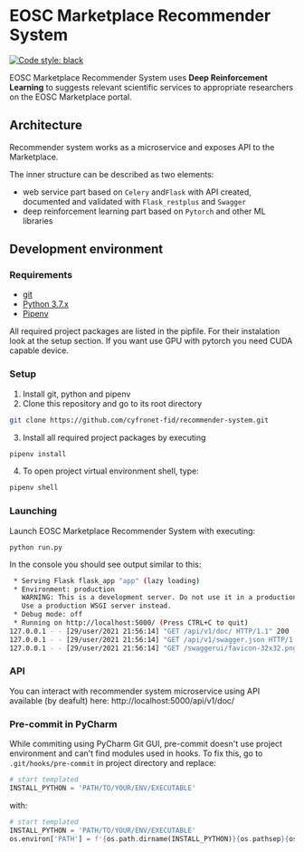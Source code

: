 # EOSC Marketplace Recommender System
[![Code style: black](https://img.shields.io/badge/code%20style-black-000000.svg)](https://github.com/psf/black)

EOSC Marketplace Recommender System uses **Deep Reinforcement Learning** to suggests relevant scientific services to appropriate researchers on the EOSC Marketplace portal.

## Architecture
Recommender system works as a microservice and exposes API to the Marketplace.

The inner structure can be described as two elements:
- web service part based on `Celery` and`Flask` with API created, documented and validated with `Flask_restplus` and `Swagger`
- deep reinforcement learning part based on `Pytorch` and other ML libraries

## Development environment

### Requirements
- [git](https://git-scm.com/)
- [Python 3.7.x](https://www.python.org/downloads/release/python-370/)
- [Pipenv](https://pypi.org/project/pipenv/)


All required project packages are listed in the pipfile. For their instalation look at the setup section.
If you want use GPU with pytorch you need CUDA capable device.

### Setup
1. Install git, python and pipenv
2. Clone this repository and go to its root directory
```bash
git clone https://github.com/cyfronet-fid/recommender-system.git
```
3. Install all required project packages by executing
```bash
pipenv install
```

4. To open project virtual environment shell, type:
```bash
pipenv shell
```

### Launching

Launch EOSC Marketplace Recommender System with executing:
```
python run.py
```
In the console you should see output similar to this:
```bash
 * Serving Flask flask_app "app" (lazy loading)
 * Environment: production
   WARNING: This is a development server. Do not use it in a production deployment.
   Use a production WSGI server instead.
 * Debug mode: off
 * Running on http://localhost:5000/ (Press CTRL+C to quit)
127.0.0.1 - - [29/user/2021 21:56:14] "GET /api/v1/doc/ HTTP/1.1" 200 -
127.0.0.1 - - [29/user/2021 21:56:14] "GET /api/v1/swagger.json HTTP/1.1" 200 -
127.0.0.1 - - [29/user/2021 21:56:14] "GET /swaggerui/favicon-32x32.png HTTP/1.1" 200 -

```

### API
You can interact with recommender system microservice using API available (by deafult) here: http://localhost:5000/api/v1/doc/

### Pre-commit in PyCharm
While commiting using PyCharm Git GUI, pre-commit doesn't use project environment and can't find modules used in hooks.
To fix this, go to `.git/hooks/pre-commit` in project directory and replace:
```python
# start templated
INSTALL_PYTHON = 'PATH/TO/YOUR/ENV/EXECUTABLE'
```

with:
```python
# start templated
INSTALL_PYTHON = 'PATH/TO/YOUR/ENV/EXECUTABLE'
os.environ['PATH'] = f'{os.path.dirname(INSTALL_PYTHON)}{os.pathsep}{os.environ["PATH"]}'
```